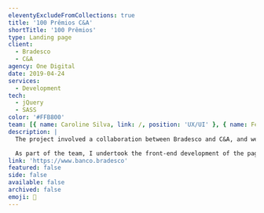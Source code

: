 ```yaml
---
eleventyExcludeFromCollections: true
title: '100 Prêmios C&A'
shortTitle: '100 Prêmios'
type: Landing page
client:
  - Bradesco
  - C&A
agency: One Digital
date: 2019-04-24
services:
  - Development
tech:
  - jQuery
  - SASS
color: '#FFB800'
team: [{ name: Caroline Silva, link: /, position: 'UX/UI' }, { name: Fernanda Cajado, link: /, position: 'UX/UI' }]
description: |
  The project involved a collaboration between Bradesco and C&A, and we were promoting a campaign where customers who spent R$100 or more at C&A stores using the Bradesco credit card would receive coupons. These coupons could be entered into raffles to win prizes. Our webpage included various dynamic sections, allowing users to log in and check their coupons, track their spending amounts, and even unsubscribe from the campaign.

  As part of the team, I undertook the front-end development of the page. My main focus was to ensure adherence to the UI team's layout and incorporate modern CSS and JavaScript techniques. The ultimate goal was to provide a consistent experience across different browsers and devices. I specifically focused on creating the dynamic sections that would later be integrated into the client's back-end system. Once developed, these sections were presented on the landing page through an iframe.
link: 'https://www.banco.bradesco'
featured: false
side: false
available: false
archived: false
emoji: 💎
---
```

